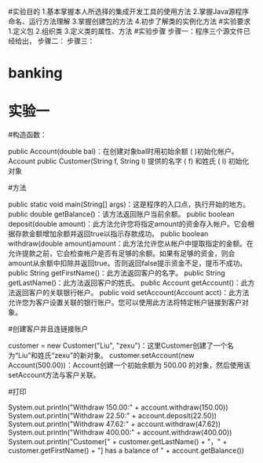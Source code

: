 #实验目的
1.基本掌握本人所选择的集成开发工具的使用方法
2.掌握Java源程序命名、运行方法理解
3.掌握创建包的方法
4.初步了解类的实例化方法
#实验要求
1.定义包
2.组织类
3.定义类的属性、方法
#实验步骤
步骤一：程序三个源文件已经给出，
步骤二：
步骤三：












 
 
 
 
 
 
 
 # banking
# 实验一
#构造函数：

public Account(double bal)：在创建对象bal时用初始余额 ( )初始化帐户。Account
public Customer(String f, String l) 提供的名字 ( f) 和姓氏 ( l) 初始化对象


#方法

public static void main(String[] args)：这是程序的入口点，执行开始的地方。
public double getBalance()：该方法返回账户当前余额。
public boolean deposit(double amount)：此方法允许您将指定amount的资金存入帐户。它会根据存款金额增加余额并返回true以指示存款成功。
public boolean withdraw(double amount)amount：此方法允许您从帐户中提取指定的金额。在允许提款之前，它会检查帐户是否有足够的余额。如果有足够的资金，则会amount从余额中扣除并返回true。否则返回false提示资金不足，提币不成功。
public String getFirstName()：此方法返回客户的名字。
public String getLastName()：此方法返回客户的姓氏。
public Account getAccount()：此方法返回客户的关联银行帐户。
public void setAccount(Account acct)：此方法允许您为客户设置关联的银行账户。您可以使用此方法将特定帐户链接到客户对象。

#创建客户并且连链接账户


customer = new Customer("Liu", "zexu")：这里Customer创建了一个名为“Liu”和姓氏“zexu”的新对象。
customer.setAccount(new Account(500.00))：Account创建一个初始余额为 500.00 的对象，然后使用该setAccount方法与客户关联。

#打印


System.out.println("Withdraw 150.00:" + account.withdraw(150.00))
System.out.println("Withdraw 22.50:" + account.deposit(22.50))
System.out.println("Withdraw 47.62:" + account.withdraw(47.62))
System.out.println("Withdraw 400.00:" + account.withdraw(400.00))
System.out.println("Customer[" + customer.getLastName() + "，" + customer.getFirstName() + "] has a balance of " + account.getBalance())

